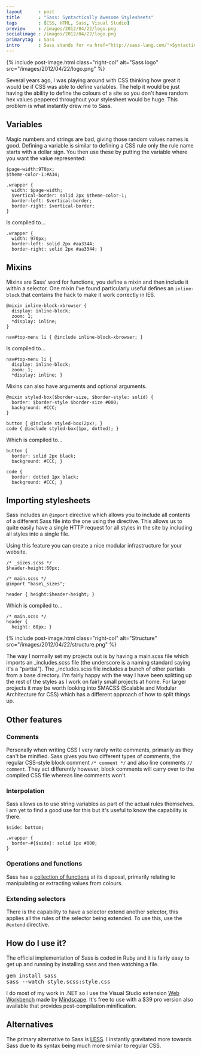 ```yaml
---
layout      : post
title       : "Sass: Syntactically Awesome Stylesheets"
tags        : [CSS, HTML, Sass, Visual Studio]
preview     : /images/2012/04/22/logo.png
socialimage : /images/2012/04/22/logo.png
primarytag  : Sass
intro       : Sass stands for <a href="http://sass-lang.com/">Syntactically Awesome Stylesheets</a>, yes, I'm quite a fan of the name. It provides us with a much simpler and more elegant way of defining CSS, allowing the creation of more modular and manageable stylesheets. Sass has two flavours; Sass-style and SCSS-style, the basic difference being that Sass-style uses indentation to separate code-blocks instead of curly braces. The examples used in this post will be using the SCSS-style.
---
```


{% include post-image.html class="right-col" alt="Sass logo" src="/images/2012/04/22/logo.png" %}

Several years ago, I was playing around with CSS thinking how great it would be if CSS was able to define variables. The help it would be just having the ability to define the colours of a site so you don't have random hex values peppered throughout your stylesheet would be huge. This problem is what instantly drew me to Sass.

<div class="clear"><!----></div>



## Variables

Magic numbers and strings are bad, giving those random values names is good. Defining a variable is similar to defining a CSS rule only the rule name starts with a dollar sign. You then use these by putting the variable where you want the value represented:

<!--prettify lang=css-->
    $page-width:970px;
    $theme-color-1:#A34;

    .wrapper {
      width: $page-width;
      $vertical-border: solid 2px $theme-color-1;
      border-left: $vertical-border;
      border-right: $vertical-border;
    }

Is compiled to...

<!--prettify lang=css-->
    .wrapper {
      width: 970px;
      border-left: solid 2px #aa3344;
      border-right: solid 2px #aa3344; }



## Mixins

Mixins are Sass' word for functions, you define a mixin and then include it within a selector. One mixin I've found particularly useful defines an `inline-block` that contains the hack to make it work correctly in IE6.

<!--prettify lang=css-->
    @mixin inline-block-xbrowser {
      display: inline-block;
      zoom: 1;
      *display: inline;
    }

    nav#top-menu li { @include inline-block-xbrowser; }

Is compiled to...

<!--prettify lang=css-->
    nav#top-menu li {
      display: inline-block;
      zoom: 1;
      *display: inline; }

Mixins can also have arguments and optional arguments.

<!--prettify lang=css-->
    @mixin styled-box($border-size, $border-style: solid) {
      border: $border-style $border-size #000;
      background: #CCC;
    }

    button { @include styled-box(2px); }
    code { @include styled-box(1px, dotted); }

Which is compiled to...

<!--prettify lang=css-->
    button {
      border: solid 2px black;
      background: #CCC; }

    code {
      border: dotted 1px black;
      background: #CCC; }



## Importing stylesheets

Sass includes an `@import` directive which allows you to include all contents of a different Sass file into the one using the directive. This allows us to quite easily have a single HTTP request for all styles in the site by including all styles into a single file.

Using this feature you can create a nice modular infrastructure for your website.

<!--prettify lang=css-->
    /* _sizes.scss */
    $header-height:60px;

    /* main.scss */
    @import "base\_sizes";

    header { height:$header-height; }

Which is compiled to...

<!--prettify lang=css-->
    /* main.scss */
    header {
      height: 60px; }

{% include post-image.html class="right-col" alt="Structure" src="/images/2012/04/22/structure.png" %}

The way I normally set my projects out is by having a main.scss file which imports an _includes.scss file (the underscore is a naming standard saying it's a "partial"). The _includes.scss file includes a bunch of other partials from a base directory. I'm fairly happy with the way I have been splitting up the rest of the styles as I work on fairly small projects at home. For larger projects it may be worth looking into SMACSS (Scalable and Modular Architecture for CSS) which has a different approach of how to split things up.



## Other features

### Comments

Personally when writing CSS I very rarely write comments, primarily as they can't be minified. Sass gives you two different types of comments, the regular CSS-style block comment `/* comment */` and also line comments `// comment`. They act differently however, block comments will carry over to the compiled CSS file whereas line comments won't.

### Interpolation

Sass allows us to use string variables as part of the actual rules themselves. I am yet to find a good use for this but it's useful to know the capability is there.

<div class="clear"><!----></div>

<!--prettify lang=css-->
    $side: bottom;

    .wrapper {
      border-#{$side}: solid 1px #000;
    }

### Operations and functions

Sass has a [collection of functions][2] at its disposal, primarily relating to manipulating or extracting values from colours.

### Extending selectors

There is the capability to have a selector extend another selector, this applies all the rules of the selector being extended. To use this, use the `@extend` directive.



## How do I use it?

The official implementation of Sass is coded in Ruby and it is fairly easy to get up and running by installing sass and then watching a file.

<pre><kbd>gem install sass
sass --watch style.scss:style.css</kbd></pre>

I do most of my work in .NET so I use the Visual Studio extension [Web Workbench][3] made by [Mindscape][4]. It's free to use with a $39 pro version also available that provides post-compilation minification.



## Alternatives

The primary alternative to Sass is [LESS][5]. I instantly gravitated more towards Sass due to its syntax being much more similar to regular CSS.



[2]: http://sass-lang.com/docs/yardoc/Sass/Script/Functions.html
[3]: http://www.mindscapehq.com/products/web-workbench
[4]: http://www.mindscapehq.com/
[5]: http://lesscss.org/